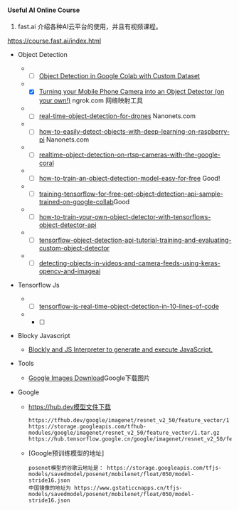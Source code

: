 #### Useful AI Online Course

1. fast.ai 介绍各种AI云平台的使用，并且有视频课程。

https://course.fast.ai/index.html



- Object Detection  
   - -[ ] [Object Detection in Google Colab with Custom Dataset](https://hackernoon.com/object-detection-in-google-colab-with-custom-dataset-5a7bb2b0e97e) 
   - -[x] [Turning your Mobile Phone Camera into an Object Detector (on your own!)](https://towardsdatascience.com/turning-your-mobile-phone-camera-into-an-object-detector-on-your-own-1428055b8e01) ngrok.com 网络映射工具
   - -[ ] [real-time-object-detection-for-drones](https://nanonets.com/blog/real-time-object-detection-for-drones/) Nanonets.com
   - -[ ] [how-to-easily-detect-objects-with-deep-learning-on-raspberry-pi](https://nanonets.com/blog/how-to-easily-detect-objects-with-deep-learning-on-raspberry-pi/) Nanonets.com
   - -[ ] [realtime-object-detection-on-rtsp-cameras-with-the-google-coral](https://pythonawesome.com/realtime-object-detection-on-rtsp-cameras-with-the-google-coral/)
   - -[ ] [how-to-train-an-object-detection-model-easy-for-free](https://medium.com/swlh/how-to-train-an-object-detection-model-easy-for-free-f388ff3663e) Good!
   - -[ ] [training-tensorflow-for-free-pet-object-detection-api-sample-trained-on-google-collab](https://medium.com/@moshe.livne/training-tensorflow-for-free-pet-object-detection-api-sample-trained-on-google-collab-c2e65f4a9949)Good
   - -[ ] [how-to-train-your-own-object-detector-with-tensorflows-object-detector-api](https://towardsdatascience.com/how-to-train-your-own-object-detector-with-tensorflows-object-detector-api-bec72ecfe1d9)
   - -[ ] [tensorflow-object-detection-api-tutorial-training-and-evaluating-custom-object-detector](https://becominghuman.ai/tensorflow-object-detection-api-tutorial-training-and-evaluating-custom-object-detector-ed2594afcf73)
   - -[ ] [detecting-objects-in-videos-and-camera-feeds-using-keras-opencv-and-imageai](https://heartbeat.fritz.ai/detecting-objects-in-videos-and-camera-feeds-using-keras-opencv-and-imageai-c869fe1ebcdb)
- Tensorflow Js
   - -[ ] [tensorflow-js-real-time-object-detection-in-10-lines-of-code](https://medium.com/hackernoon/tensorflow-js-real-time-object-detection-in-10-lines-of-code-baf15dfb95b2)
   - -[ ] 
   
- Blocky Javascript
   - [Blockly and JS Interpreter to generate and execute JavaScript.](https://developers.google.com/blockly/guides/app-integration/running-javascript)
   
- Tools
   - [Google Images Download](https://google-images-download.readthedocs.io/en/latest/index.html)Google下载图片

- Google 
   - https://hub.dev模型文件下载
      ``` 
      https://tfhub.dev/google/imagenet/resnet_v2_50/feature_vector/1
      https://storage.googleapis.com/tfhub-modules/google/imagenet/resnet_v2_50/feature_vector/1.tar.gz
      https://hub.tensorflow.google.cn/google/imagenet/resnet_v2_50/feature_vector/1
      
      ``` 
   - [Google预训练模型的地址]
     ``` 
     posenet模型的谷歌云地址是： https://storage.googleapis.com/tfjs-models/savedmodel/posenet/mobilenet/float/050/model-stride16.json
     中国镜像的地址为 https://www.gstaticcnapps.cn/tfjs-models/savedmodel/posenet/mobilenet/float/050/model-stride16.json
     ``` 
     
     

